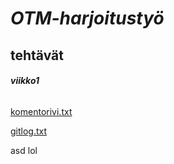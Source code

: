 # **_OTM-harjoitustyö_**

## **tehtävät**

###### **viikko1**

[komentorivi.txt](https://github.com/ajarola/otm-harjoitustyo/blob/master/laskarit/viikko1/gitlog.txt)

[gitlog.txt](https://github.com/ajarola/otm-harjoitustyo/blob/master/laskarit/viikko1/komentorivi.txt)

asd
lol
